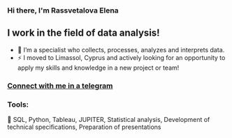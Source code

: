 ### Hi there, I'm Rassvetalova Elena
## I work in the field of data analysis!
- 🌱 I’m a specialist who collects, processes, analyzes and interprets data.
- ⚡ I moved to Limassol, Cyprus and actively looking for an opportunity to apply my skills and knowledge in a new project or team!

### [Connect with me in a telegram](https://t.me/rassvev "Connect with me")

### Tools:
👀 SQL, Python, Tableau, JUPITER, Statistical analysis, Development of technical specifications, Preparation of presentations


<!---
RassvetalovaElena/RassvetalovaElena is a ✨ special ✨ repository because its `README.md` (this file) appears on your GitHub profile.
You can click the Preview link to take a look at your changes.
--->
